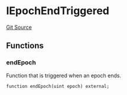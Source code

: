 # IEpochEndTriggered
[Git Source](https://github.com/FloorDAO/floor-v2/blob/fce0c6edadd90eef36eb24d13cfb5b386eeb9d00/src/interfaces/utils/EpochEndTriggered.sol)


## Functions
### endEpoch

Function that is triggered when an epoch ends.


```solidity
function endEpoch(uint epoch) external;
```


